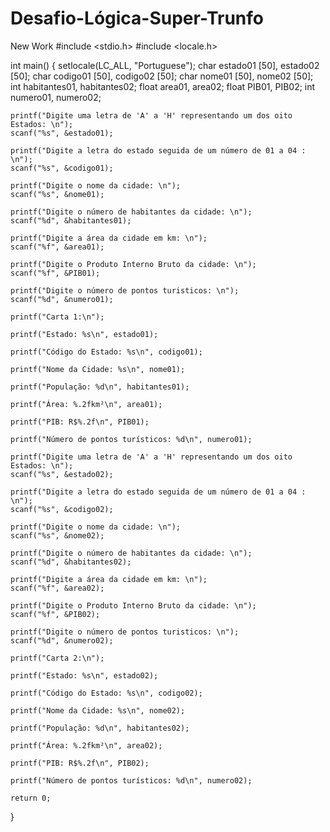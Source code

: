# Desafio-Lógica-Super-Trunfo
New Work
#include <stdio.h>
#include <locale.h>

int main() {
    setlocale(LC_ALL, "Portuguese");
    char estado01 [50], estado02 [50];
    char codigo01 [50], codigo02 [50];
    char nome01 [50], nome02 [50];
    int habitantes01, habitantes02;
    float area01, area02;
    float PIB01, PIB02;
    int numero01, numero02;


    printf("Digite uma letra de 'A' a 'H' representando um dos oito Estados: \n");
    scanf("%s", &estado01);

    printf("Digite a letra do estado seguida de um número de 01 a 04 : \n");
    scanf("%s", &codigo01);

    printf("Digite o nome da cidade: \n");
    scanf("%s", &nome01);

    printf("Digite o número de habitantes da cidade: \n");
    scanf("%d", &habitantes01);

    printf("Digite a área da cidade em km: \n");
    scanf("%f", &area01);

    printf("Digite o Produto Interno Bruto da cidade: \n");
    scanf("%f", &PIB01);

    printf("Digite o número de pontos turisticos: \n");
    scanf("%d", &numero01);

    printf("Carta 1:\n");

    printf("Estado: %s\n", estado01);

    printf("Código do Estado: %s\n", codigo01);

    printf("Nome da Cidade: %s\n", nome01);

    printf("População: %d\n", habitantes01);

    printf("Área: %.2fkm²\n", area01);

    printf("PIB: R$%.2f\n", PIB01);

    printf("Número de pontos turísticos: %d\n", numero01);

    printf("Digite uma letra de 'A' a 'H' representando um dos oito Estados: \n");
    scanf("%s", &estado02);

    printf("Digite a letra do estado seguida de um número de 01 a 04 : \n");
    scanf("%s", &codigo02);

    printf("Digite o nome da cidade: \n");
    scanf("%s", &nome02);

    printf("Digite o número de habitantes da cidade: \n");
    scanf("%d", &habitantes02);

    printf("Digite a área da cidade em km: \n");
    scanf("%f", &area02);

    printf("Digite o Produto Interno Bruto da cidade: \n");
    scanf("%f", &PIB02);

    printf("Digite o número de pontos turisticos: \n");
    scanf("%d", &numero02);

    printf("Carta 2:\n");

    printf("Estado: %s\n", estado02);

    printf("Código do Estado: %s\n", codigo02);

    printf("Nome da Cidade: %s\n", nome02);

    printf("População: %d\n", habitantes02);

    printf("Área: %.2fkm²\n", area02);

    printf("PIB: R$%.2f\n", PIB02);

    printf("Número de pontos turísticos: %d\n", numero02);

    return 0;
}
